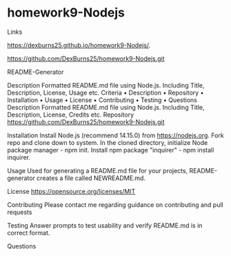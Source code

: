 # homework9-Nodejs


 Links 
 
 https://dexburns25.github.io/homework9-Nodejs/.
 
 
 
 
 https://github.com/DexBurns25/homework9-Nodejs.git
 

README-Generator
 
Description
Formatted README.md file using Node.js. Including Title, Description, License, Usage etc.
Criteria
•	Description
•	Repository
•	Installation
•	Usage
•	License
•	Contributing
•	Testing
•	Questions
Description
Formatted README.md file using Node.js. Including Title, Description, License, Credits etc.
Repository
https://github.com/DexBurns25/homework9-Nodejs.git


Installation
Install Node.js (recommend 14.15.0) from https://nodejs.org.
Fork repo and clone down to system.
In the cloned directory, initialize Node package manager - npm init.
Install npm package "inquirer" - npm install inquirer.


Usage
Used for generating a README.md file for your projects, README-generator creates a file called NEWREADME.md.


License
https://opensource.org/licenses/MIT


Contributing
Please contact me regarding guidance on contributing and pull requests


Testing
Answer prompts to test usability and verify README.md is in correct format.


Questions
